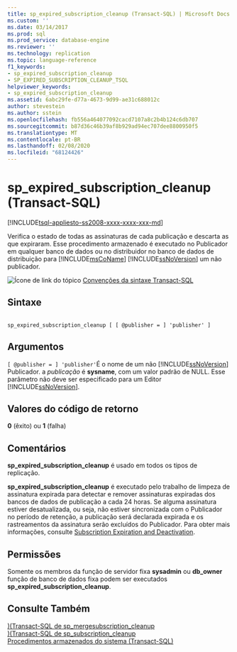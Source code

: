 ```yaml
---
title: sp_expired_subscription_cleanup (Transact-SQL) | Microsoft Docs
ms.custom: ''
ms.date: 03/14/2017
ms.prod: sql
ms.prod_service: database-engine
ms.reviewer: ''
ms.technology: replication
ms.topic: language-reference
f1_keywords:
- sp_expired_subscription_cleanup
- SP_EXPIRED_SUBSCRIPTION_CLEANUP_TSQL
helpviewer_keywords:
- sp_expired_subscription_cleanup
ms.assetid: 6abc29fe-d77a-4673-9d99-ae31c688012c
author: stevestein
ms.author: sstein
ms.openlocfilehash: fb556a464077092cacd7107a8c2b4b124c6db707
ms.sourcegitcommit: b87d36c46b39af8b929ad94ec707dee8800950f5
ms.translationtype: MT
ms.contentlocale: pt-BR
ms.lasthandoff: 02/08/2020
ms.locfileid: "68124426"
---
```

# <a name="sp_expired_subscription_cleanup-transact-sql"></a>sp_expired_subscription_cleanup (Transact-SQL)
[!INCLUDE[tsql-appliesto-ss2008-xxxx-xxxx-xxx-md](../../includes/tsql-appliesto-ss2008-xxxx-xxxx-xxx-md.md)]

  Verifica o estado de todas as assinaturas de cada publicação e descarta as que expiraram. Esse procedimento armazenado é executado no Publicador em qualquer banco de dados ou no distribuidor no banco de dados de distribuição para [!INCLUDE[msCoName](../../includes/msconame-md.md)] [!INCLUDE[ssNoVersion](../../includes/ssnoversion-md.md)] um não publicador.  
  
 ![Ícone de link do tópico](../../database-engine/configure-windows/media/topic-link.gif "Ícone de link do tópico") [Convenções da sintaxe Transact-SQL](../../t-sql/language-elements/transact-sql-syntax-conventions-transact-sql.md)  
  
## <a name="syntax"></a>Sintaxe  
  
```  
  
sp_expired_subscription_cleanup [ [ @publisher = ] 'publisher' ]   
```  
  
## <a name="arguments"></a>Argumentos  
`[ @publisher = ] 'publisher'`É o nome de um não [!INCLUDE[ssNoVersion](../../includes/ssnoversion-md.md)] Publicador. a *publicação* é **sysname**, com um valor padrão de NULL. Esse parâmetro não deve ser especificado para um Editor [!INCLUDE[ssNoVersion](../../includes/ssnoversion-md.md)].  
  
## <a name="return-code-values"></a>Valores do código de retorno  
 **0** (êxito) ou **1** (falha)  
  
## <a name="remarks"></a>Comentários  
 **sp_expired_subscription_cleanup** é usado em todos os tipos de replicação.  
  
 **sp_expired_subscription_cleanup** é executado pelo trabalho de limpeza de assinatura expirada para detectar e remover assinaturas expiradas dos bancos de dados de publicação a cada 24 horas. Se alguma assinatura estiver desatualizada, ou seja, não estiver sincronizada com o Publicador no período de retenção, a publicação será declarada expirada e os rastreamentos da assinatura serão excluídos do Publicador. Para obter mais informações, consulte [Subscription Expiration and Deactivation](../../relational-databases/replication/subscription-expiration-and-deactivation.md).  
  
## <a name="permissions"></a>Permissões  
 Somente os membros da função de servidor fixa **sysadmin** ou **db_owner** função de banco de dados fixa podem ser executados **sp_expired_subscription_cleanup**.  
  
## <a name="see-also"></a>Consulte Também  
 [&#41;&#40;Transact-SQL de sp_mergesubscription_cleanup](../../relational-databases/system-stored-procedures/sp-mergesubscription-cleanup-transact-sql.md)   
 [&#41;&#40;Transact-SQL de sp_subscription_cleanup](../../relational-databases/system-stored-procedures/sp-subscription-cleanup-transact-sql.md)   
 [Procedimentos armazenados do sistema &#40;Transact-SQL&#41;](../../relational-databases/system-stored-procedures/system-stored-procedures-transact-sql.md)  
  
  
